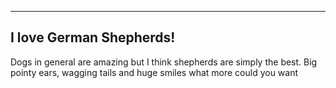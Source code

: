 
---
I love German Shepherds!
---

Dogs in general are amazing but I think shepherds are simply the best.
Big pointy ears, wagging tails and huge smiles what more could you want

